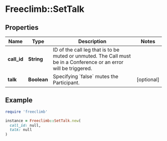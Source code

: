 # Freeclimb::SetTalk

## Properties

| Name | Type | Description | Notes |
| ---- | ---- | ----------- | ----- |
| **call_id** | **String** | ID of the call leg that is to be muted or unmuted. The Call must be in a Conference or an error will be triggered. |  |
| **talk** | **Boolean** | Specifying &#x60;false&#x60; mutes the Participant. | [optional] |

## Example

```ruby
require 'freeclimb'

instance = Freeclimb::SetTalk.new(
  call_id: null,
  talk: null
)
```

